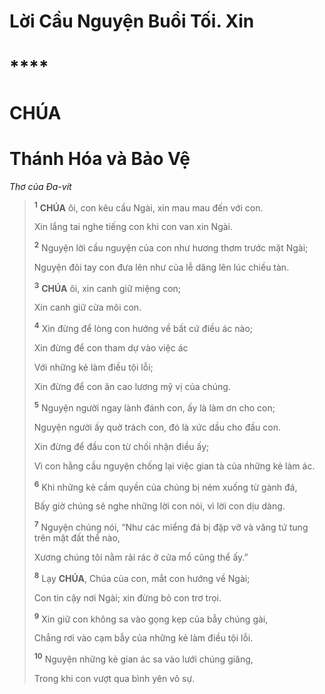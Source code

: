 # Lời Cầu Nguyện Buổi Tối. Xin

# \*\*\*\*

# CHÚA

# Thánh Hóa và Bảo Vệ

_Thơ của Đa-vít_

> <sup><b>1</b></sup> **CHÚA** ôi, con kêu cầu Ngài, xin mau mau đến với con.
>
> Xin lắng tai nghe tiếng con khi con van xin Ngài.
>
> <sup><b>2</b></sup> Nguyện lời cầu nguyện của con như hương thơm trước mặt Ngài;
>
> Nguyện đôi tay con đưa lên như của lễ dâng lên lúc chiều tàn.
>
> <sup><b>3</b></sup> **CHÚA** ôi, xin canh giữ miệng con;
>
> Xin canh giữ cửa môi con.
>
> <sup><b>4</b></sup> Xin đừng để lòng con hướng về bất cứ điều ác nào;
>
> Xin đừng để con tham dự vào việc ác
>
> Với những kẻ làm điều tội lỗi;
>
> Xin đừng để con ăn cao lương mỹ vị của chúng.
>
> <sup><b>5</b></sup> Nguyện người ngay lành đánh con, ấy là làm ơn cho con;
>
> Nguyện người ấy quở trách con, đó là xức dầu cho đầu con.
>
> Xin đừng để đầu con từ chối nhận điều ấy;
>
> Vì con hằng cầu nguyện chống lại việc gian tà của những kẻ làm ác.
>
> <sup><b>6</b></sup> Khi những kẻ cầm quyền của chúng bị ném xuống từ gành đá,
>
> Bấy giờ chúng sẽ nghe những lời con nói, vì lời con dịu dàng.
>
> <sup><b>7</b></sup> Nguyện chúng nói, “Như các miểng đá bị đập vỡ và văng tứ tung trên mặt đất thể nào,
>
> Xương chúng tôi nằm rải rác ở cửa mồ cũng thể ấy.”
>
> <sup><b>8</b></sup> Lạy **CHÚA**, Chúa của con, mắt con hướng về Ngài;
>
> Con tin cậy nơi Ngài; xin đừng bỏ con trơ trọi.
>
> <sup><b>9</b></sup> Xin giữ con không sa vào gọng kẹp của bẫy chúng gài,
>
> Chẳng rơi vào cạm bẫy của những kẻ làm điều tội lỗi.
>
> <sup><b>10</b></sup> Nguyện những kẻ gian ác sa vào lưới chúng giăng,
>
> Trong khi con vượt qua bình yên vô sự.
